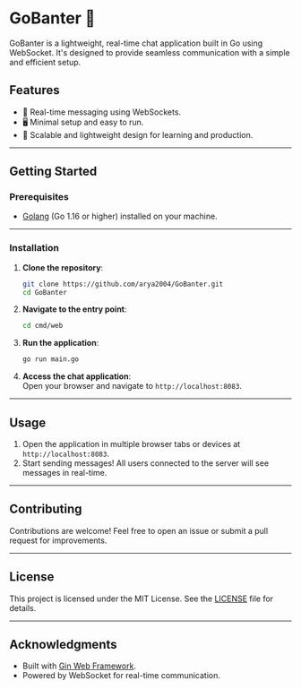 
# GoBanter 💬  
GoBanter is a lightweight, real-time chat application built in Go using WebSocket. It's designed to provide seamless communication with a simple and efficient setup.

## Features  
- 🔗 Real-time messaging using WebSockets.  
- 🖥️ Minimal setup and easy to run.  
- 🚀 Scalable and lightweight design for learning and production.  

---

## Getting Started  

### Prerequisites  
- [Golang](https://golang.org/dl/) (Go 1.16 or higher) installed on your machine.  

---

### Installation  

1. **Clone the repository**:  
   ```bash
   git clone https://github.com/arya2004/GoBanter.git
   cd GoBanter
   ```

2. **Navigate to the entry point**:  
   ```bash
   cd cmd/web
   ```

3. **Run the application**:  
   ```bash
   go run main.go
   ```

4. **Access the chat application**:  
   Open your browser and navigate to `http://localhost:8083`.  



---

## Usage  
1. Open the application in multiple browser tabs or devices at `http://localhost:8083`.  
2. Start sending messages! All users connected to the server will see messages in real-time.  

---

## Contributing  
Contributions are welcome! Feel free to open an issue or submit a pull request for improvements.  

---

## License  
This project is licensed under the MIT License. See the [LICENSE](LICENSE) file for details.  

---

## Acknowledgments  
- Built with [Gin Web Framework](https://gin-gonic.com/).  
- Powered by WebSocket for real-time communication.  

